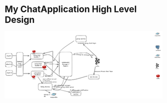 # My ChatApplication High Level Design
![Chat App Architecture](src/doc/images/ChatApplicationHLD.jpeg)
